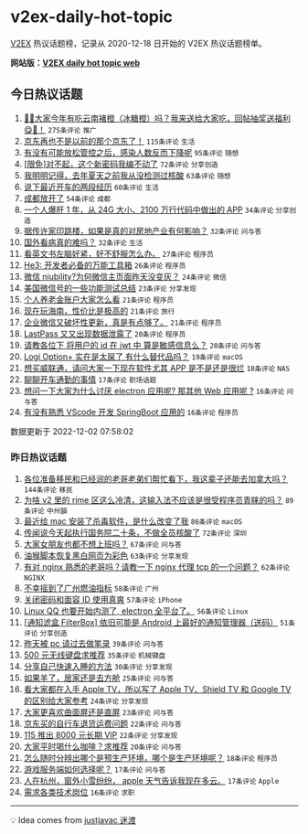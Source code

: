 # v2ex-daily-hot-topic

[V2EX](https://www.v2ex.com/) 热议话题榜，记录从 2020-12-18 日开始的 V2EX 热议话题榜单。

**网站版：[V2EX daily hot topic web](https://boojack.github.io/v2ex-daily-hot-topic-web/)**

## 今日热议话题

<!-- TODAY BEGIN -->

1. [🍊🍊大家今年有吃云南褚橙（冰糖橙）吗？我来送给大家吃，回帖抽奖送福利😋🧺！](https://www.v2ex.com/t/899506) `275条评论` `推广`
1. [京东再也不是以前的那个京东了！](https://www.v2ex.com/t/899515) `115条评论` `生活`
1. [有没有可能放松管控之后，感染人数反而下降呢](https://www.v2ex.com/t/899546) `95条评论` `随想`
1. [[限免]对不起，这个新密码我编不动了](https://www.v2ex.com/t/899512) `72条评论` `分享创造`
1. [我明明记得，去年夏天之前我从没检测过核酸](https://www.v2ex.com/t/899504) `63条评论` `随想`
1. [说下最近开车的两段经历](https://www.v2ex.com/t/899513) `60条评论` `生活`
1. [成都放开了](https://www.v2ex.com/t/899502) `54条评论` `成都`
1. [一个人爆肝 1 年，从 24G 大小、2100 万行代码中做出的 APP](https://www.v2ex.com/t/899559) `34条评论` `分享创造`
1. [据传许家印跳楼，如果是真的对房地产业有何影响？](https://www.v2ex.com/t/899596) `32条评论` `问与答`
1. [国外看病真的难吗？](https://www.v2ex.com/t/899579) `32条评论` `生活`
1. [看英文书左脑好紧，好不舒服怎么办。](https://www.v2ex.com/t/899557) `27条评论` `程序员`
1. [He3: 开发者必备的万能工具箱](https://www.v2ex.com/t/899531) `26条评论` `程序员`
1. [微信 niubility?为何微信主页面昨天没变灰？](https://www.v2ex.com/t/899508) `24条评论` `微信`
1. [美国微信号的一些功能测试总结](https://www.v2ex.com/t/899516) `23条评论` `分享发现`
1. [个人养老金账户大家怎么看](https://www.v2ex.com/t/899600) `21条评论` `程序员`
1. [现在玩海南，性价比是极高的](https://www.v2ex.com/t/899533) `21条评论` `旅行`
1. [企业微信又破坏性更新，真是有点够了。](https://www.v2ex.com/t/899521) `21条评论` `程序员`
1. [LastPass 又又出现数据泄露了](https://www.v2ex.com/t/899547) `20条评论` `程序员`
1. [请教各位下 将用户的 id 在 jwt 中 算是敏感信息么？](https://www.v2ex.com/t/899520) `20条评论` `问与答`
1. [Logi Option+ 实在是太屎了 有什么替代品吗？](https://www.v2ex.com/t/899514) `19条评论` `macOS`
1. [想买威联通，请问大家一下现在软件尤其 APP 是不是还是很烂](https://www.v2ex.com/t/899590) `18条评论` `NAS`
1. [聊聊开车通勤的事情](https://www.v2ex.com/t/899598) `17条评论` `职场话题`
1. [想问一下大家为什么讨厌 electron 应用呢? 那其他 Web 应用呢 ?](https://www.v2ex.com/t/899570) `16条评论` `问与答`
1. [有没有熟悉 VScode 开发 SpringBoot 应用的](https://www.v2ex.com/t/899538) `16条评论` `程序员`

数据更新于 2022-12-02 07:58:02

<!-- TODAY END -->

### 昨日热议话题

<!-- YESTERDAY BEGIN -->

1. [各位准备移民和已经润的老哥老弟们帮忙看下，我这辈子还能去加拿大吗？](https://www.v2ex.com/t/899286) `144条评论` `移民`
1. [为啥 v2 里的 rime 区这么冷清，这输入法不应该是很受程序员青睐的吗？](https://www.v2ex.com/t/899276) `89条评论` `中州韻`
1. [最近给 mac 安装了杀毒软件，是什么改变了我](https://www.v2ex.com/t/899225) `86条评论` `macOS`
1. [传闻说今天起执行国务院二十条，不做全员核酸了](https://www.v2ex.com/t/899267) `72条评论` `深圳`
1. [大家女朋友也都不想上班吗？](https://www.v2ex.com/t/899373) `67条评论` `问与答`
1. [油猴脚本恢复黑白网页为彩色](https://www.v2ex.com/t/899235) `63条评论` `分享发现`
1. [有对 nginx 熟悉的老哥吗？请教一下 nginx 代理 tcp 的一个问题？](https://www.v2ex.com/t/899278) `62条评论` `NGINX`
1. [不幸摇到了广州燃油指标](https://www.v2ex.com/t/899262) `58条评论` `广州`
1. [关闭密码和面容 ID 使用真爽](https://www.v2ex.com/t/899311) `57条评论` `iPhone`
1. [Linux QQ 也要开始内测了, electron 全平台了。](https://www.v2ex.com/t/899343) `56条评论` `Linux`
1. [[通知滤盒 FilterBox] 依旧可能是 Android 上最好的通知管理器（送码）](https://www.v2ex.com/t/899452) `51条评论` `分享创造`
1. [昨天被 pc 请过去做笔录](https://www.v2ex.com/t/899310) `39条评论` `问与答`
1. [500 元无线键盘求推荐](https://www.v2ex.com/t/899245) `35条评论` `机械键盘`
1. [分享自己快速入睡的方法](https://www.v2ex.com/t/899400) `30条评论` `分享发现`
1. [如果羊了，居家还是去方舱](https://www.v2ex.com/t/899309) `25条评论` `问与答`
1. [看大家都在入手 Apple TV，所以写了 Apple TV、Shield TV 和 Google TV 的区别给大家参考](https://www.v2ex.com/t/899399) `24条评论` `分享发现`
1. [大家更喜欢曲面屏还是直屏](https://www.v2ex.com/t/899256) `23条评论` `问与答`
1. [京东买的自行车退货运费问题](https://www.v2ex.com/t/899306) `22条评论` `问与答`
1. [115 推出 8000 元长期 VIP](https://www.v2ex.com/t/899241) `22条评论` `分享发现`
1. [大家平时喝什么咖啡？求推荐](https://www.v2ex.com/t/899434) `20条评论` `问与答`
1. [怎么随时分辨出哪个是预生产环境，哪个是生产环境呢？](https://www.v2ex.com/t/899247) `18条评论` `程序员`
1. [游戏服务端如何选择呢？](https://www.v2ex.com/t/899392) `17条评论` `问与答`
1. [人在杭州，窗外小雪纷纷， apple 天气告诉我现在多云。](https://www.v2ex.com/t/899315) `17条评论` `Apple`
1. [需求各类技术岗位](https://www.v2ex.com/t/899448) `16条评论` `求职`

<!-- YESTERDAY END -->

---

💡 Idea comes from [justjavac 迷渡](https://github.com/justjavac/)
